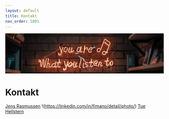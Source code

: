```yaml
---
layout: default
title: Kontakt
nav_order: 1001
---
```

![](../image/podcast.jpg)
# Kontakt
[Jens Rasmussen](https://linkedin.com/in/fimano/)
!(https://linkedin.com/in/fimano/detail/photo/)
[Tue Hellstern](https://linkedin.com/in/hellstern/)
